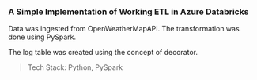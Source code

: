 ### A Simple Implementation of Working ETL in Azure Databricks

Data was ingested from OpenWeatherMapAPI.
The transformation was done using PySpark.

The log table was created using the concept of decorator.

> Tech Stack: Python, PySpark

